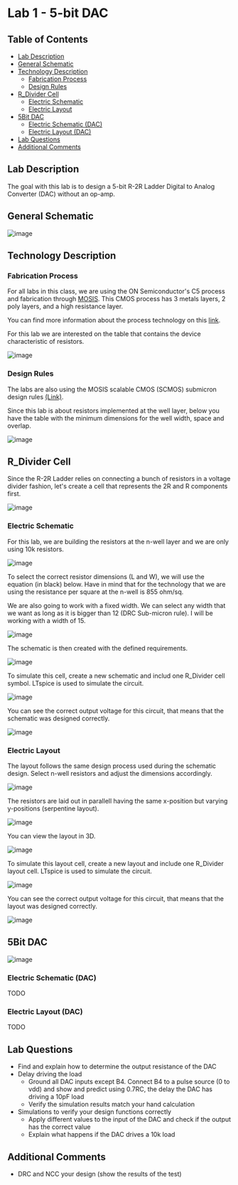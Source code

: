 # Lab 1 - 5-bit DAC

## Table of Contents
- [Lab Description](#lab-description)
- [General Schematic](#general-schematic)
- [Technology Description](#technology-description)
  - [Fabrication Process](#fabrication-process)
  - [Design Rules](#design-rules)
- [R_Divider Cell](#r_divider-cell)
  - [Electric Schematic](#electric-schematic)
  - [Electric Layout](#electric-layout)
- [5Bit DAC](#5bit-dac)
  - [Electric Schematic (DAC)](#electric-schematic-dac)
  - [Electric Layout (DAC)](#electric-layout-dac)
- [Lab Questions](#lab-questions)
- [Additional Comments](#additional-comments)

## Lab Description
The goal with this lab is to design a 5-bit R-2R Ladder Digital to Analog Converter (DAC) without an op-amp.

## General Schematic
![image](https://github.com/gfm16617/ENCE_3501_VLSI_Class2023/blob/main/Lab_1/images/5bit_DAC_schematic.png)

## Technology Description

### Fabrication Process

For all labs in this class, we are using the ON Semiconductor's C5 process and fabrication through [MOSIS](https://www.themosisservice.com/). This CMOS process has 3 metals layers, 2 poly layers, and a high resistance layer.

You can find more information about the process technology on this [link](https://www.onsemi.com/site/pdf/C5-D.PDF).

For this lab we are interested on the table that contains the device characteristic of resistors.

![image](https://github.com/gfm16617/ENCE_3501_VLSI_Class2023/blob/main/Lab_1/images/resistor_c5_process.png)

### Design Rules

The labs are also using the MOSIS scalable CMOS (SCMOS) submicron design rules [(Link)](https://www.egr.msu.edu/classes/ece410/demlow/files/DRC_rule_scmos.pdf).

Since this lab is about resistors implemented at the well layer, below you have the table with the minimum dimensions for the well width, space and overlap.

![image](https://github.com/gfm16617/ENCE_3501_VLSI_Class2023/blob/main/Lab_1/images/submicron_drc_rules.png)

## R_Divider Cell

Since the R-2R Ladder relies on connecting a bunch of resistors in a voltage divider fashion, let's create a cell that represents the 2R and R components first.

![image](https://github.com/gfm16617/ENCE_3501_VLSI_Class2023/blob/main/Lab_1/images/dac_subsection.png)

### Electric Schematic

For this lab, we are building the resistors at the n-well layer and we are only using 10k resistors.

![image](https://github.com/gfm16617/ENCE_3501_VLSI_Class2023/blob/main/Lab_1/images/n_well_menu.png)

To select the correct resistor dimensions (L and W), we will use the equation (in black) below. Have in mind that for the technology that we are using the resistance per square at the n-well is 855 ohm/sq.

We are also going to work with a fixed width. We can select any width that we want as long as it is bigger than 12 (DRC Sub-micron rule). I will be working with a width of 15.

![image](https://github.com/gfm16617/ENCE_3501_VLSI_Class2023/blob/main/Lab_1/images/n_well_RCalc.jpg)

The schematic is then created with the defined requirements.

![image](https://github.com/gfm16617/ENCE_3501_VLSI_Class2023/blob/main/Lab_1/images/r_divider_sch.png)

To simulate this cell, create a new schematic and includ one R_Divider cell symbol. LTspice is used to simulate the circuit.

![image](https://github.com/gfm16617/ENCE_3501_VLSI_Class2023/blob/main/Lab_1/images/r_divider_sim.png)

You can see the correct output voltage for this circuit, that means that the schematic was designed correctly.

![image](https://github.com/gfm16617/ENCE_3501_VLSI_Class2023/blob/main/Lab_1/images/r_divider_sim_spice.png)

### Electric Layout

The layout follows the same design process used during the schematic design. Select n-well resistors and adjust the dimensions accordingly.

![image](https://github.com/gfm16617/ENCE_3501_VLSI_Class2023/blob/main/Lab_1/images/n_well_lay_menu.png)

The resistors are laid out in parallell having the same x-position but varying y-positions (serpentine layout).

![image](https://github.com/gfm16617/ENCE_3501_VLSI_Class2023/blob/main/Lab_1/images/r_divider_lay.png)

You can view the layout in 3D.

![image](https://github.com/gfm16617/ENCE_3501_VLSI_Class2023/blob/main/Lab_1/images/r_divider_lay_3D.png)

To simulate this layout cell, create a new layout and include one R_Divider layout cell. LTspice is used to simulate the circuit.

![image](https://github.com/gfm16617/ENCE_3501_VLSI_Class2023/blob/main/Lab_1/images/r_divider_lay_sim.png)

You can see the correct output voltage for this circuit, that means that the layout was designed correctly.

![image](https://github.com/gfm16617/ENCE_3501_VLSI_Class2023/blob/main/Lab_1/images/r_divider_lay_sim_spice.png)

## 5Bit DAC

![image](https://github.com/gfm16617/ENCE_3501_VLSI_Class2023/blob/main/Lab_1/images/project_cells.png)

### Electric Schematic (DAC)

TODO

### Electric Layout (DAC)

TODO

## Lab Questions

- Find and explain how to determine the output resistance of the DAC
- Delay driving the load
  - Ground all DAC inputs except B4. Connect B4 to a pulse source (0 to vdd) and show and predict using 0.7RC, the delay the DAC has driving a 10pF load
  - Verify the simulation results match your hand calculation
- Simulations to verify your design functions correctly
  - Apply different values to the input of the DAC and check if the output has the correct value
  - Explain what happens if the DAC drives a 10k load

## Additional Comments

- DRC and NCC your design (show the results of the test)
